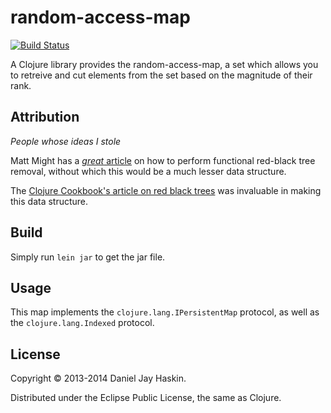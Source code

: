 # random-access-map

[![Build Status](https://travis-ci.org/djhaskin987/random-access-map.png)](https://travis-ci.org/djhaskin987/random-access-map)

A Clojure library provides the random-access-map, a set which allows you to retreive
and cut elements from the set based on the magnitude of their rank.

## Attribution
_People whose ideas I stole_

Matt Might has a [_great_ article](http://matt.might.net/articles/red-black-delete/)
on how to perform functional red-black tree removal, without which this would
be a much lesser data structure.

The [Clojure Cookbook's article on red black trees](https://github.com/clojure-cookbook/clojure-cookbook/blob/master/02_composite-data/2-27_and_2-28_custom-data-structures/2-27_red-black-trees-part-i.asciidoc#sec_red_black_part_ii) was invaluable in making this data structure.

## Build

Simply run `lein jar` to get the jar file.

## Usage

This map implements the `clojure.lang.IPersistentMap` protocol, as well as the `clojure.lang.Indexed` protocol.

## License

Copyright © 2013-2014 Daniel Jay Haskin.

Distributed under the Eclipse Public License, the same as Clojure.
